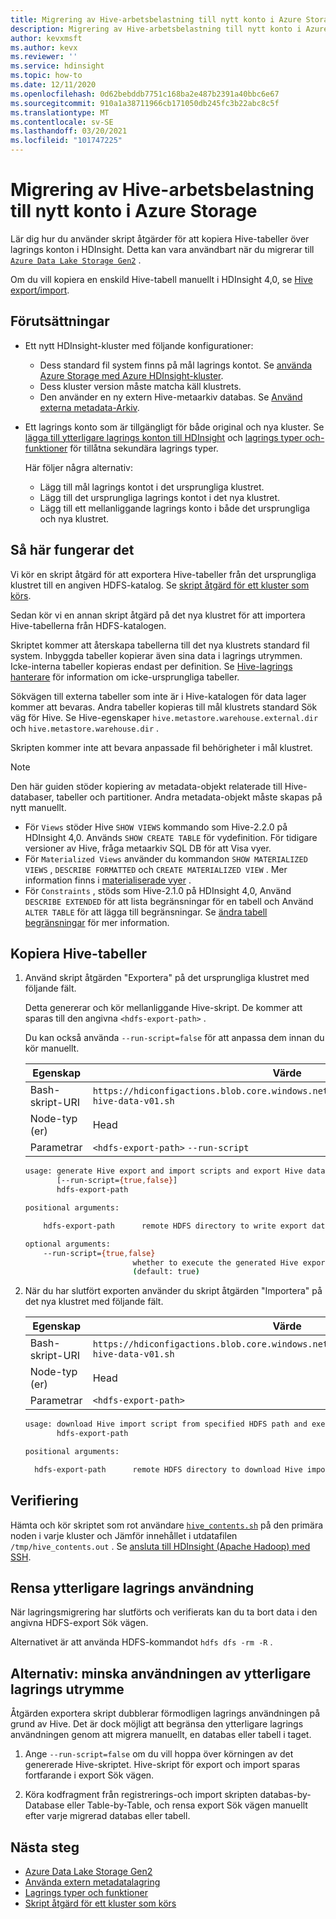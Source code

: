```yaml
---
title: Migrering av Hive-arbetsbelastning till nytt konto i Azure Storage
description: Migrering av Hive-arbetsbelastning till nytt konto i Azure Storage
author: kevxmsft
ms.author: kevx
ms.reviewer: ''
ms.service: hdinsight
ms.topic: how-to
ms.date: 12/11/2020
ms.openlocfilehash: 0d62bebddb7751c168ba2e487b2391a40bbc6e67
ms.sourcegitcommit: 910a1a38711966cb171050db245fc3b22abc8c5f
ms.translationtype: MT
ms.contentlocale: sv-SE
ms.lasthandoff: 03/20/2021
ms.locfileid: "101747225"
---
```

# <a name="hive-workload-migration-to-new-account-in-azure-storage"></a>Migrering av Hive-arbetsbelastning till nytt konto i Azure Storage

Lär dig hur du använder skript åtgärder för att kopiera Hive-tabeller över lagrings konton i HDInsight. Detta kan vara användbart när du migrerar till [`Azure Data Lake Storage Gen2`](../hdinsight-hadoop-use-data-lake-storage-gen2.md) .

Om du vill kopiera en enskild Hive-tabell manuellt i HDInsight 4,0, se [Hive export/import](https://cwiki.apache.org/confluence/display/Hive/LanguageManual+ImportExport).

## <a name="prerequisites"></a>Förutsättningar

* Ett nytt HDInsight-kluster med följande konfigurationer:
  * Dess standard fil system finns på mål lagrings kontot. Se [använda Azure Storage med Azure HDInsight-kluster](../hdinsight-hadoop-use-blob-storage.md).
  * Dess kluster version måste matcha käll klustrets.
  * Den använder en ny extern Hive-metaarkiv databas. Se [Använd externa metadata-Arkiv](../hdinsight-use-external-metadata-stores.md#select-a-custom-metastore-during-cluster-creation).
* Ett lagrings konto som är tillgängligt för både original och nya kluster. Se [lägga till ytterligare lagrings konton till HDInsight](../hdinsight-hadoop-add-storage.md) och [lagrings typer och-funktioner](../hdinsight-hadoop-compare-storage-options.md#storage-types-and-features) för tillåtna sekundära lagrings typer.

    Här följer några alternativ:
  * Lägg till mål lagrings kontot i det ursprungliga klustret.
  * Lägg till det ursprungliga lagrings kontot i det nya klustret.
  * Lägg till ett mellanliggande lagrings konto i både det ursprungliga och nya klustret.

## <a name="how-it-works"></a>Så här fungerar det

Vi kör en skript åtgärd för att exportera Hive-tabeller från det ursprungliga klustret till en angiven HDFS-katalog. Se [skript åtgärd för ett kluster som körs](../hdinsight-hadoop-customize-cluster-linux.md#script-action-to-a-running-cluster).

Sedan kör vi en annan skript åtgärd på det nya klustret för att importera Hive-tabellerna från HDFS-katalogen.

Skriptet kommer att återskapa tabellerna till det nya klustrets standard fil system. Inbyggda tabeller kopierar även sina data i lagrings utrymmen. Icke-interna tabeller kopieras endast per definition. Se [Hive-lagrings hanterare](https://cwiki.apache.org/confluence/display/Hive/StorageHandlers) för information om icke-ursprungliga tabeller.

Sökvägen till externa tabeller som inte är i Hive-katalogen för data lager kommer att bevaras. Andra tabeller kopieras till mål klustrets standard Sök väg för Hive. Se Hive-egenskaper `hive.metastore.warehouse.external.dir` och `hive.metastore.warehouse.dir` .

Skripten kommer inte att bevara anpassade fil behörigheter i mål klustret.

> [!NOTE]
>
> Den här guiden stöder kopiering av metadata-objekt relaterade till Hive-databaser, tabeller och partitioner. Andra metadata-objekt måste skapas på nytt manuellt.
>
> * För `Views` stöder Hive `SHOW VIEWS` kommando som Hive-2.2.0 på HDInsight 4,0. Används `SHOW CREATE TABLE` för vydefinition. För tidigare versioner av Hive, fråga metaarkiv SQL DB för att Visa vyer.
> * För `Materialized Views` använder du kommandon `SHOW MATERIALIZED VIEWS` , `DESCRIBE FORMATTED` och `CREATE MATERIALIZED VIEW` . Mer information finns i [materialiserade vyer](https://cwiki.apache.org/confluence/display/Hive/Materialized+views) .
> * För `Constraints` , stöds som Hive-2.1.0 på HDInsight 4,0, Använd `DESCRIBE EXTENDED` för att lista begränsningar för en tabell och Använd `ALTER TABLE` för att lägga till begränsningar. Se [ändra tabell begränsningar](https://cwiki.apache.org/confluence/display/Hive/LanguageManual+DDL#LanguageManualDDL-AlterTableConstraints) för mer information.

## <a name="copy-hive-tables"></a>Kopiera Hive-tabeller

1. Använd skript åtgärden "Exportera" på det ursprungliga klustret med följande fält.

    Detta genererar och kör mellanliggande Hive-skript. De kommer att sparas till den angivna `<hdfs-export-path>` .

    Du kan också använda `--run-script=false` för att anpassa dem innan du kör manuellt.

    |Egenskap | Värde |
    |---|---|
    |Bash-skript-URI|`https://hdiconfigactions.blob.core.windows.net/linuxhivemigrationv01/export-hive-data-v01.sh`|
    |Node-typ (er)|Head|
    |Parametrar|`<hdfs-export-path>` `--run-script`|

    ```sh
    usage: generate Hive export and import scripts and export Hive data to specified HDFS path
           [--run-script={true,false}]
           hdfs-export-path

    positional arguments:

        hdfs-export-path      remote HDFS directory to write export data to

    optional arguments:
        --run-script={true,false}
                            whether to execute the generated Hive export script
                            (default: true)
    ```

2. När du har slutfört exporten använder du skript åtgärden "Importera" på det nya klustret med följande fält.

    |Egenskap | Värde |
    |---|---|
    |Bash-skript-URI|`https://hdiconfigactions.blob.core.windows.net/linuxhivemigrationv01/import-hive-data-v01.sh`|
    |Node-typ (er)|Head|
    |Parametrar|`<hdfs-export-path>`|

    ```sh
    usage: download Hive import script from specified HDFS path and execute it
           hdfs-export-path

    positional arguments:

      hdfs-export-path      remote HDFS directory to download Hive import script from

    ```

## <a name="verification"></a>Verifiering

Hämta och kör skriptet som rot användare [`hive_contents.sh`](https://hdiconfigactions.blob.core.windows.net/linuxhivemigrationv01/hive_contents.sh) på den primära noden i varje kluster och Jämför innehållet i utdatafilen `/tmp/hive_contents.out` . Se [ansluta till HDInsight (Apache Hadoop) med SSH](../hdinsight-hadoop-linux-use-ssh-unix.md).

## <a name="cleanup-additional-storage-usage"></a>Rensa ytterligare lagrings användning

När lagringsmigrering har slutförts och verifierats kan du ta bort data i den angivna HDFS-export Sök vägen.

Alternativet är att använda HDFS-kommandot `hdfs dfs -rm -R` .

## <a name="option-reduce-additional-storage-usage"></a>Alternativ: minska användningen av ytterligare lagrings utrymme

Åtgärden exportera skript dubblerar förmodligen lagrings användningen på grund av Hive. Det är dock möjligt att begränsa den ytterligare lagrings användningen genom att migrera manuellt, en databas eller tabell i taget.

1. Ange `--run-script=false` om du vill hoppa över körningen av det genererade Hive-skriptet. Hive-skript för export och import sparas fortfarande i export Sök vägen.

2. Köra kodfragment från registrerings-och import skripten databas-by-Database eller Table-by-Table, och rensa export Sök vägen manuellt efter varje migrerad databas eller tabell.

## <a name="next-steps"></a>Nästa steg

* [Azure Data Lake Storage Gen2](../hdinsight-hadoop-use-data-lake-storage-gen2.md)
* [Använda extern metadatalagring](../hdinsight-use-external-metadata-stores.md#select-a-custom-metastore-during-cluster-creation)
* [Lagrings typer och funktioner](../hdinsight-hadoop-compare-storage-options.md#storage-types-and-features)
* [Skript åtgärd för ett kluster som körs](../hdinsight-hadoop-customize-cluster-linux.md#script-action-to-a-running-cluster)
